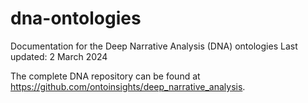 # dna-ontologies
Documentation for the Deep Narrative Analysis (DNA) ontologies
Last updated: 2 March 2024

The complete DNA repository can be found at https://github.com/ontoinsights/deep_narrative_analysis.

